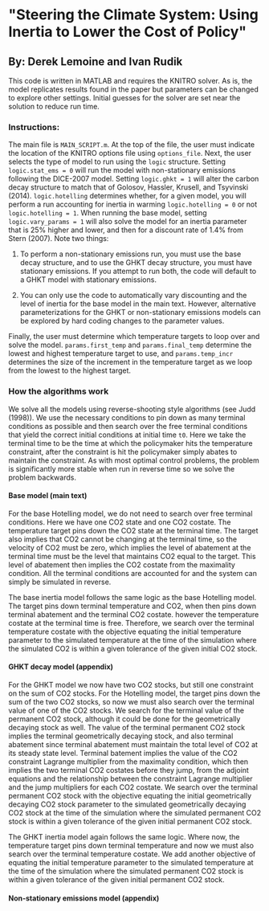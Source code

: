 # "Steering the Climate System: Using Inertia to Lower the Cost of Policy"
## By: Derek Lemoine and Ivan Rudik

This code is written in MATLAB and requires the KNITRO solver. As is, the model replicates results found in the paper but parameters can be changed to explore other settings. Initial guesses for the solver are set near the solution to reduce run time.

### Instructions:
The main file is `MAIN_SCRIPT.m`. At the top of the file, the user must indicate the location of the KNITRO options file using `options_file`. Next, the user selects the type of model to run using the `logic` structure. Setting `logic.stat_ems = 0` will run the model with non-stationary emissions following the DICE-2007 model. Setting `logic.ghkt = 1` will alter the carbon decay structure to match that of Golosov, Hassler, Krusell, and Tsyvinski (2014). `logic.hotelling` determines whether, for a given model, you will perform a run accounting for inertia in warming `logic.hotelling = 0` or not `logic.hotelling = 1`. When running the base model, setting `logic.vary_params = 1` will also solve the model for an inertia parameter that is 25% higher and lower, and then for a discount rate of 1.4% from Stern (2007). Note two things:

1. To perform a non-stationary emissions run, you must use the base decay structure, and to use the GHKT decay structure, you must have stationary emissions. If you attempt to run both, the code will default to a GHKT model with stationary emissions.

2. You can only use the code to automatically vary discounting and the level of inertia for the base model in the main text. However, alternative parameterizations for the GHKT or non-stationary emissions models can be explored by hard coding changes to the parameter values.

Finally, the user must determine which temperature targets to loop over and solve the model. `params.first_temp` and `params.final_temp` determine the lowest and highest temperature target to use, and `params.temp_incr` determines the size of the increment in the temperature target as we loop from the lowest to the highest target.

### How the algorithms work
We solve all the models using reverse-shooting style algorithms (see Judd (1998)). We use the necessary conditions to pin down as many terminal conditions as possible and then search over the free terminal conditions that yield the correct initial conditions at initial time `t0`. Here we take the terminal time to be the time at which the policymaker hits the temperature constraint, after the constraint is hit the policymaker simply abates to maintain the constraint. As with most optimal control problems, the problem is significantly more stable when run in reverse time so we solve the problem backwards.

#### Base model (main text)
For the base Hotelling model, we do not need to search over free terminal conditions. Here we have one CO2 state and one CO2 costate. The temperature target pins down the CO2 state at the terminal time. The target also implies that CO2 cannot be changing at the terminal time, so the velocity of CO2 must be zero, which implies the level of abatement at the terminal time must be the level that maintains CO2 equal to the target. This level of abatement then implies the CO2 costate from the maximality condition. All the terminal conditions are accounted for and the system can simply be simulated in reverse.

The base inertia model follows the same logic as the base Hotelling model. The target pins down terminal temperature and CO2, when then pins down terminal abatement and the terminal CO2 costate. however the temperature costate at the terminal time is free. Therefore, we search over the terminal temperature costate with the objective equating the initial temperature parameter to the simulated temperature at the time of the simulation where the simulated CO2 is within a given tolerance of the given initial CO2 stock. 

#### GHKT decay model (appendix)
For the GHKT model we now have two CO2 stocks, but still one constraint on the sum of CO2 stocks. For the Hotelling model, the target pins down the sum of the two CO2 stocks, so now we must also search over the terminal value of one of the CO2 stocks. We search for the terminal value of the permanent CO2 stock, although it could be done for the geometrically decaying stock as well. The value of the terminal permanent CO2 stock implies the terminal geometrically decaying stock, and also terminal abatement since terminal abatement must maintain the total level of CO2 at its steady state level. Terminal batement implies the value of the CO2 constraint Lagrange multiplier from the maximality condition, which then implies the two terminal CO2 costates before they jump, from the adjoint equations and the relationship between the constraint Lagrange multiplier and the jump multipliers for each CO2 costate. We search over the terminal permanent CO2 stock with the objective equating the initial geometrically decaying CO2 stock parameter to the simulated geometrically decaying CO2 stock at the time of the simulation where the simulated permanent CO2 stock is within a given tolerance of the given initial permanent CO2 stock.

The GHKT inertia model again follows the same logic. Where now, the temperature target pins down terminal temperature and now we must also search over the terminal temperature costate. We add another objective of equating the initial temperature parameter to the simulated temperature at the time of the simulation where the simulated permanent CO2 stock is within a given tolerance of the given initial permanent CO2 stock. 

#### Non-stationary emissions model (appendix)
